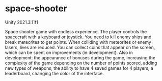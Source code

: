 # space-shooter
Unity 2021.3.11f1

Space shooter game with endless experience. The player controls the spacecraft with a keyboard or joystick. You need to kill enemy ships and break meteorites to get points. When colliding with meteorites or enemy lasers, lives are reduced. You can collect coins that appear on the screen, which can be spent on improvements (in development). Also in development: the appearance of bonuses during the game, increasing the complexity of the game depending on the number of points scored, adding new types of weapons, the ability to have 4 saved games for 4 players, a leaderboard, changing the color of the interface.
